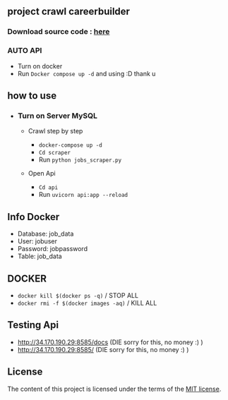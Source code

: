 <h2> project crawl careerbuilder </h2>

###  Download source code : [here](https://github.com/LynnGG/CDNLT/releases/tag/v1.0.0)
### AUTO API
  - Turn on docker
  - Run `Docker compose up -d` and using :D thank u

## how to use
- ### Turn on Server MySQL
  
  - Crawl step by step
      - `docker-compose up -d`
      - `Cd scraper`
      - Run `python jobs_scraper.py`
    
  - Open Api
    - `Cd api`
    - Run `uvicorn api:app --reload`
  

## Info Docker
  - Database: job_data
  - User: jobuser
  - Password: jobpassword
  - Table: job_data

## DOCKER 
  -  `docker kill $(docker ps -q)` / STOP ALL 
  -  `docker rmi -f $(docker images -aq)` / KILL ALL
## Testing Api
  -  http://34.170.190.29:8585/docs (DIE sorry for this, no money :) )
  -  http://34.170.190.29:8585/ (DIE sorry for this, no money :) )

## License

The content of this project is licensed under the terms of the [MIT license](LICENSE).
